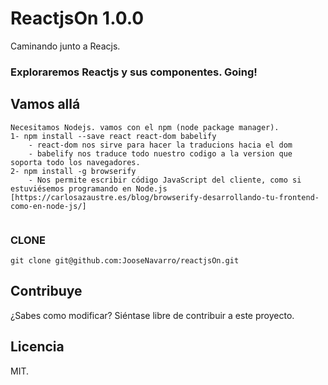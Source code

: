 # ReactjsOn 1.0.0
  Caminando junto a Reacjs. 
  
### Exploraremos Reactjs y sus componentes. Going!

## Vamos allá 
```
Necesitamos Nodejs. vamos con el npm (node package manager).
1- npm install --save react react-dom babelify
    - react-dom nos sirve para hacer la traducions hacia el dom
    - babelify nos traduce todo nuestro codigo a la version que soporta todo los navegadores.
2- npm install -g browserify
    - Nos permite escribir código JavaScript del cliente, como si estuviésemos programando en Node.js [https://carlosazaustre.es/blog/browserify-desarrollando-tu-frontend-como-en-node-js/]


```
### CLONE
```
git clone git@github.com:JooseNavarro/reactjsOn.git

```

## Contribuye

¿Sabes como modificar? Siéntase libre de contribuir a este proyecto.

## Licencia

MIT.
